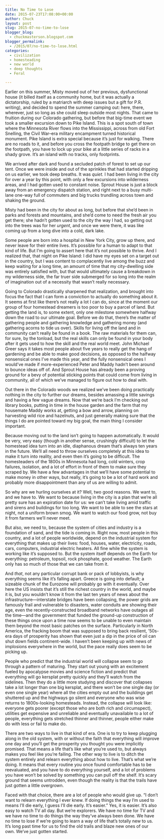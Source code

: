 ```yaml
---
title: No Time to Lose
date: 2015-07-23T17:08:00+00:00
author: Chuck
layout: post
slug: 2015-07-no-time-to-lose
blogger_blog:
  - chuckmasterson.blogspot.com
blogger_permalink:
  - /2015/07/no-time-to-lose.html
categories:
  - civilization
  - homesteading
  - new world
  - deep thoughts
  - Feral

---
```

Earlier on this summer, Misty moved out of her previous, dysfunctional house
(it billed itself as a community home, but it was actually a dictatorship,
ruled by a matriarch with deep issues but a gift for P.R. writing), and decided
to spend the summer camping out: here, there, wherever, just so long as she
could sleep outside most nights. That came to fruition during our Colorado
gathering, but before that big-time event we took a smaller excursion down to
Pike Island. This is a spot south of town where the Minnesota River flows into
the Mississippi, across from old Fort Snelling, the Civil War–era military
encampment turned historical monument.  Pike Island is extra special because
it’s just for walking. There are no roads to it, and before you cross the
footpath bridge to get there on the footpath, you have to lock up your bike at
a little series of racks in a shady grove. It’s an island with no tracks,
only footprints.

We arrived after dark and found a secluded patch of forest to set up our tent.
Once we were inside and out of the sprinkles that had started dripping on us
earlier, we took deep breaths. It was *quiet.* I had been living in
the city for over a year by this point, with only a few excursions into
wilderness areas, and I had gotten used to constant noise. Sprout House is just
a block away from an emergency dispatch station, and right next to a busy
multi-lane one-way full of commuters and big trucks trundling across town and
shaking the ground.

Misty had been in the city for about as long, but before that she’d been
in parks and forests and mountains, and she’d come to need the fresh air
you get there; she hadn’t gotten used to the city the way I had, so
getting out into the trees was for her *urgent*, and once we were
there, it was like coming up from a long dive into a cold, dark lake.

Some people are born into a hospital in New York City, grow up there, and never
leave for their entire lives. It’s possible for a human to adapt to that
kind of life. But I’m going to assert here that it’s not possible
to thrive. And I realized that, that night on Pike Island: I did have my eyes
set on a target out in the country, but I was content to complacently live
among the buzz and keep waiting for a long time, an amount of time that my
city-dwelling side was entirely satisfied with, but that would ultimately cause
a breakdown in my wilderness side, the far truer side submerged for so long
into the realm of imagination out of a necessity that wasn’t really
necessary.

Going to Colorado drastically sharpened that realization, and brought into
focus the fact that I can form a conviction to actually do something about it.
It seems at first like there’s not really a lot I can do, since at the
moment our group of four homestead dreamers is too poor to buy a parcel of
land. But getting the land is, to some extent, only one milestone somewhere
halfway down the road to our ultimate goal. Before we do that, there’s
the matter of gathering people and gathering knowledge and gathering money (and
gathering acorns to tide us over). Skills for living off the land and in
community can’t really be found in a book. The raw materials for them
can, for sure, by the tonload, but the real skills can only be found in your
body after it gets used to how the skill and the real world meet. John Michael
Greer says it takes most people about five years to really get the hang of
gardening and be able to make good decisions, as opposed to the halfway
nonsensical ones I’ve made this year, and the fully nonsensical ones I
would’ve made if more-experienced Peter and Maddy hadn’t been
around to bounce ideas off of. And Sprout House has already been a proving
ground for a bevy of potential sticking points that could come from living in
community, all of which we’ve managed to figure out how to deal with.

Out there in the Colorado woods we realized we’ve been doing practically
nothing in the city to further our dreams, besides amassing a little savings
and having a few vague dreams. Now that we’re back I’m checking out
library books, putting in time in the house garden and the farm that my
housemate Maddy works at, getting a bow and arrow, planning on harvesting wild
rice and hazelnuts, and just generally making sure that the things I do are
pointed toward my big goal, the main thing I consider important.

Because moving out to the land isn’t going to happen automatically. It
would be very, very easy (though in another sense, crushingly difficult) to let
the homestead idea turn into an idle, diaphanous dream that’s always ten
years in the future. We’ll all need to throw ourselves completely at this
idea to make it turn into reality, and even then it’s going to be
difficult. The homesteaders of the 1800s in Minnesota had long, cold winters,
crop failures, isolation, and a lot of effort in front of them to make sure
they scraped by. We have a few advantages in that we’ll have some
potential to make money in other ways, but really, it’s going to be a lot
of hard work and probably more disappointment than any of us are willing to
admit.

So why are we hurling ourselves at it? Well, two good reasons. We want to, and
we have to. We want to because living in the city is a plan that we’re
all pretty sure has an expiration date for us: we can’t take living amid
traffic and sirens and buildings for too long. We want to be able to see the
stars at night, not a uniform brown smog. We want to watch our food grow, not
buy it from farmers we’ll never meet.

But also, we need to, because the system of cities and industry is a foundation
of sand, and the tide is coming in. Right now, most people in this country, and
a lot of people worldwide, depend on the industrial system for everything that
makes up their lives: food, houses, water, electricity, roads, cars, computers,
industrial electric heaters. All fine while the system is working like
it’s supposed to. But the system itself depends on the Earth for
everything: petroleum, topsoil, rock phosphate, good weather. The Earth only
has so much of those that we can take from it.

And *that*, not any particular corrupt bank or pack of lobbyists, is why
everything seems like it’s falling apart.  Greece is going into default;
a sizeable chunk of the Eurozone will probably go with it eventually. Over here
the US insists that it’s still the richest country in the world, and
maybe it is, but you wouldn’t know it from the last ten years of news
about the infrastructure—interstate bridges have been collapsing, the power
grids are famously frail and vulnerable to disasters, water conduits are
showing their age, even the recently-constructed broadband networks have
outages all the time—and the government that funded the ground-up construction
of these things once upon a time now seems to be unable to even maintain them
beyond the most basic patches on the surface. Particularly in North America,
the fracking boom that was supposed to bring back resilient, ’50s-era
days of prosperity has shown that even just a dip in the price of oil can shut
down fields continent-wide. I haven’t been keeping up with news of
implosions everywhere in the world, but the pace really does seem to be picking
up.

People who predict that the industrial world will collapse seem to go through a
pattern of maturing. They start out young with an excitement fueled by
apocalypse movies and science fiction and predict that everything will go
kersplat pretty quickly and they’ll watch from the sidelines. Then they
do a little more studying and discover that collapses take a lot longer than
one big kersplat, and there won’t be one single day (or even one single
year) where all the cities empty out and the buildings get shuttered up and the
highways go silent and everyone who was wise returns to 1800s-looking
homesteads. Instead, the collapse will look like: everyone gets poorer (except
those who are both rich and circumspect), utilities get expensive and
unreliable and eventually unavailable to a lot of people, everything gets
stretched thinner and thinner, people either make do with less or fail to make
do.

There are two ways to live in that kind of era. One is to try to keep plugging
along in the old system, with or without the faith that everything will improve
one day and you’ll get the prosperity you thought you were implicitly
promised. That means a life that’s like what you’re used to, but
always makes you feel like you’re failing. The other way to live is to
ditch the system entirely and relearn everything about how to live.
That’s what we’re doing. It means that every routine you once found
comfortable has to be reevaluated, and you have to do everything yourself, and
a lot of problems you have won’t be solved by something you can pull off
the shelf. It’s scary ground that seems untrodden, even though the
reality is that the trails have just gotten a little overgrown.

Faced with that choice, there are a lot of people who would give up. “I
don’t want to relearn everything I ever knew. If doing things the way
I’m used to means I’ll die early, I guess I’ll die early.
It’s easier.” Yes, it is easier. It’s also easy to watch TV
all day. But we’re explorers. We have no time for TV and we have no time
to do things the way they’ve always been done. We have no time to lose if
we’re going to learn a way of life that’s totally new to us.
It’s long past time for us to find the old trails and blaze new ones of
our own. We’ve just gotten started.  
